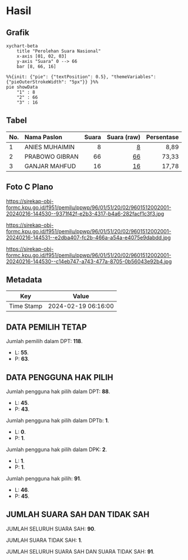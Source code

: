# Hasil

## Grafik

```mermaid
xychart-beta
    title "Perolehan Suara Nasional"
    x-axis [01, 02, 03]
    y-axis "Suara" 0 --> 66
    bar [8, 66, 16]
```

```mermaid
%%{init: {"pie": {"textPosition": 0.5}, "themeVariables": {"pieOuterStrokeWidth": "5px"}} }%%
pie showData
    "1" : 8
    "2" : 66
    "3" : 16
```

## Tabel

| No. | Nama Paslon    | Suara | Suara (raw) | Persentase |
|:--- |:-------------- | -----:| -----------:| ----------:|
| 1   | ANIES MUHAIMIN | 8     | [8][p-1]    | 8,89       |
| 2   | PRABOWO GIBRAN | 66    | [66][p-2]   | 73,33      |
| 3   | GANJAR MAHFUD  | 16    | [16][p-3]   | 17,78      |


[p-1]: https://github.com/gigit-pemilu/pemilu-2024/blob/main/pilpres/hitung-suara/sub/96-papua-barat-daya/sub/01-sorong/sub/51-klasafet/sub/2002-klamono-olie/sub/001-tps/sub/paslon-1.txt
[p-2]: https://github.com/gigit-pemilu/pemilu-2024/blob/main/pilpres/hitung-suara/sub/96-papua-barat-daya/sub/01-sorong/sub/51-klasafet/sub/2002-klamono-olie/sub/001-tps/sub/paslon-2.txt
[p-3]: https://github.com/gigit-pemilu/pemilu-2024/blob/main/pilpres/hitung-suara/sub/96-papua-barat-daya/sub/01-sorong/sub/51-klasafet/sub/2002-klamono-olie/sub/001-tps/sub/paslon-3.txt

## Foto C Plano

https://sirekap-obj-formc.kpu.go.id/f951/pemilu/ppwp/96/01/51/20/02/9601512002001-20240216-144530--9371f42f-e2b3-4317-b4a6-282facf1c3f3.jpg

https://sirekap-obj-formc.kpu.go.id/f951/pemilu/ppwp/96/01/51/20/02/9601512002001-20240216-144531--e2dba407-fc2b-466a-a54a-e4075e9dabdd.jpg

https://sirekap-obj-formc.kpu.go.id/f951/pemilu/ppwp/96/01/51/20/02/9601512002001-20240216-144530--c14eb747-a743-477a-8705-0b56043e92b4.jpg


## Metadata

| Key        | Value               |
| ---------- | ------------------- |
| Time Stamp | 2024-02-19 06:16:00 |


## DATA PEMILIH TETAP

Jumlah pemilih dalam DPT: **118**.
 * L: **55**.
 * P: **63**.

## DATA PENGGUNA HAK PILIH

Jumlah pengguna hak pilih dalam DPT: **88**.
 * L: **45**.
 * P: **43**.

Jumlah pengguna hak pilih dalam DPTb: **1**.
 * L: **0**.
 * P: **1**.

Jumlah pengguna hak pilih dalam DPK: **2**.
 * L: **1**.
 * P: **1**.

Jumlah pengguna hak pilih: **91**.
 * L: **46**.
 * P: **45**.

## JUMLAH SUARA SAH DAN TIDAK SAH

JUMLAH SELURUH SUARA SAH: **90**.

JUMLAH SUARA TIDAK SAH: **1**.

JUMLAH SELURUH SUARA SAH DAN SUARA TIDAK SAH: **91**.


